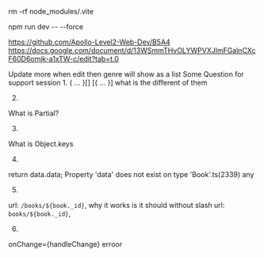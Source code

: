 rm -rf node_modules/.vite

npm run dev -- --force  

https://github.com/Apollo-Level2-Web-Dev/B5A4 
https://docs.google.com/document/d/13WSmmTHvOLYWPVXJlmFGalnCXcF60D6omjk-a1xTW-c/edit?tab=t.0

Update more 
when edit then genre will show as a list
Some Question for support session
1.
{ ... }[]
[{ ... }] what is the different of them 

2.
What is Partial<T>?

3.
What is Object.keys

4.
return data.data; 
Property 'data' does not exist on type 'Book'.ts(2339)
any


5.
 url: `/books/${book._id}`, why it works is it should without slash url: `books/${book._id}`,

6.
onChange={handleChange} erroor 